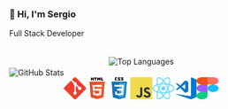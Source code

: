 ### 👋 Hi, I'm Sergio 
Full Stack Developer
<div style="display: flex; flex-direction: row; align-items: center;">
<!-- GitHub Stats -->
<div>
  <img alt="GitHub Stats" src="https://github-readme-stats.vercel.app/api?username=KaratSergio&show_icons=true&theme=react">
</div>

 <div style="display: flex; flex-direction: column; align-items: center; margin-top: 20px;">
<!-- Top Languages -->
<div>
  <img alt="Top Languages" src="https://github-readme-stats.vercel.app/api/top-langs/?username=KaratSergio&layout=compact&theme=react">
</div>

<!-- Icons -->
<div style="display: flex; margin-top: 20px;">
  <img src="./assets/git-logo.svg" alt="git" width="40" height="40"/> 
  <img src="./assets/html5-logo.svg" alt="html5" width="40" height="40"/>
  <img src="./assets/css3-logo.svg" alt="css3" width="40" height="40"/>
  <img src="./assets/js-logo.png" alt="javascript" width="40" height="40"/>
  <img src="./assets/react-icon.svg" alt="react" width="40" height="40"/>
  <img src="./assets/vscode-logo.png" alt="vscode" width="40" height="40"/>
  <img src="./assets/figma-logo.svg" alt="figma" width="40" height="40"/>
</div>

</div>
</div>
